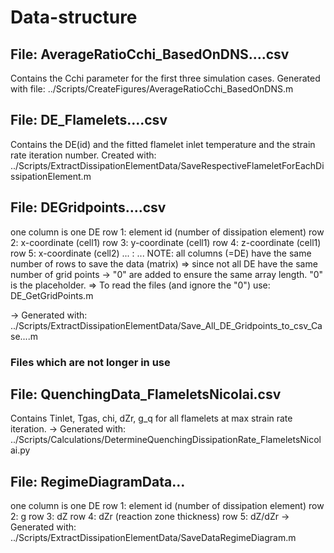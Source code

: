 # Data-structure


## File: AverageRatioCchi_BasedOnDNS....csv
Contains the Cchi parameter for the first three simulation cases.
Generated with file: ../Scripts/CreateFigures/AverageRatioCchi_BasedOnDNS.m

## File: DE_Flamelets....csv
Contains the DE(id) and the fitted flamelet inlet temperature and the strain rate iteration number.
Created with: ../Scripts/ExtractDissipationElementData/SaveRespectiveFlameletForEachDissipationElement.m

## File: DEGridpoints....csv
one column is one DE
row 1:  element id (number of dissipation element)
row 2:  x-coordinate (cell1)
row 3:  y-coordinate (cell1)
row 4:  z-coordinate (cell1)
row 5:  x-coordinate (cell2)
...  :  ...
NOTE: all columns (=DE) have the same number of rows to save the data (matrix)
    => since not all DE have the same number of grid points -> "0" are added
       to ensure the same array length. "0" is the placeholder.
    => To read the files (and ignore the "0") use: DE_GetGridPoints.m

-> Generated with: ../Scripts/ExtractDissipationElementData/Save_All_DE_Gridpoints_to_csv_Case....m

### Files which are not longer in use

## File: QuenchingData_FlameletsNicolai.csv
Contains Tinlet, Tgas, chi, dZr, g_q for all flamelets at max strain rate iteration. 
-> Generated with: ../Scripts/Calculations/DetermineQuenchingDissipationRate_FlameletsNicolai.py

## File: RegimeDiagramData...
one column is one DE
row 1:  element id (number of dissipation element)
row 2:  g
row 3:  dZ
row 4:  dZr (reaction zone thickness)
row 5:  dZ/dZr
-> Generated with: ../Scripts/ExtractDissipationElementData/SaveDataRegimeDiagram.m
